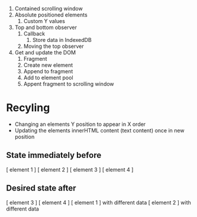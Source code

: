 1. Contained scrolling window
2. Absolute positioned elements
    1. Custom Y values
3. Top and bottom observer
    1. Callback
        1. Store data in IndexedDB
    2. Moving the top observer
4. Get and update the DOM
    1. Fragment
    1. Create new element
    1. Append to fragment
    1. Add to element pool
    1. Appent fragment to scrolling window




# Recyling

- Changing an elements Y position to appear in X order
- Updating the elements innerHTML content (text content) once in new position

## State immediately before

[ element 1 ]
[ element 2 ]
[ element 3 ]
[ element 4 ]

## Desired state after

[ element 3 ]
[ element 4 ]
[ element 1 ] with different data
[ element 2 ] with different data
